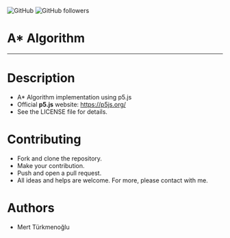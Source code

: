 ![GitHub](https://img.shields.io/github/license/mertturkmenoglu/a-star-algorithm.svg) ![GitHub followers](https://img.shields.io/github/followers/mertturkmenoglu.svg?style=social)
# A* Algorithm
***
# Description
* A* Algorithm implementation using p5.js
* Official **p5.js** website: https://p5js.org/
* See the LICENSE file for details.
# Contributing
* Fork and clone the repository.
* Make your contribution.
* Push and open a pull request.
* All ideas and helps are welcome. For more, please contact with me.
# Authors
* Mert Türkmenoğlu
